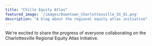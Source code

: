 ```yaml
---
title: "CVille Equity Atlas"
featured_image: '/images/Downtown_Charlottesville_SS_01.png'
description: "A blog about the regional equity atlas initiative"
---
```

We're excited to share the progress of everyone collaborating on the Charlottesville Regional Equity Atlas Initiative.
